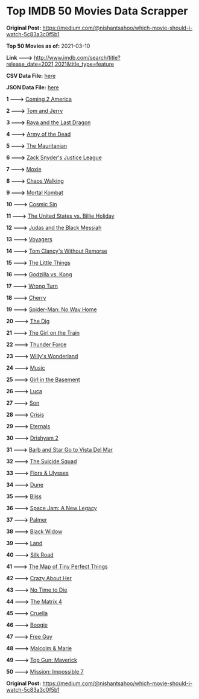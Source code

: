 # Top IMDB 50 Movies Data Scrapper

**Original Post:** https://medium.com/@nishantsahoo/which-movie-should-i-watch-5c83a3c0f5b1

**Top 50 Movies as of:** 2021-03-10

**Link --->** http://www.imdb.com/search/title?release_date=2021,2021&title_type=feature

**CSV Data File:** [here](/Data/data.csv)

**JSON Data File:** [here](/Data/data.json)

**1 --->** [Coming 2 America](https://www.imdb.com/title/tt6802400/?ref_=adv_li_tt)

**2 --->** [Tom and Jerry](https://www.imdb.com/title/tt1361336/?ref_=adv_li_tt)

**3 --->** [Raya and the Last Dragon](https://www.imdb.com/title/tt5109280/?ref_=adv_li_tt)

**4 --->** [Army of the Dead](https://www.imdb.com/title/tt0993840/?ref_=adv_li_tt)

**5 --->** [The Mauritanian](https://www.imdb.com/title/tt4761112/?ref_=adv_li_tt)

**6 --->** [Zack Snyder's Justice League](https://www.imdb.com/title/tt12361974/?ref_=adv_li_tt)

**7 --->** [Moxie](https://www.imdb.com/title/tt6432466/?ref_=adv_li_tt)

**8 --->** [Chaos Walking](https://www.imdb.com/title/tt2076822/?ref_=adv_li_tt)

**9 --->** [Mortal Kombat](https://www.imdb.com/title/tt0293429/?ref_=adv_li_tt)

**10 --->** [Cosmic Sin](https://www.imdb.com/title/tt11762434/?ref_=adv_li_tt)

**11 --->** [The United States vs. Billie Holiday](https://www.imdb.com/title/tt8521718/?ref_=adv_li_tt)

**12 --->** [Judas and the Black Messiah](https://www.imdb.com/title/tt9784798/?ref_=adv_li_tt)

**13 --->** [Voyagers](https://www.imdb.com/title/tt9664108/?ref_=adv_li_tt)

**14 --->** [Tom Clancy's Without Remorse](https://www.imdb.com/title/tt0499097/?ref_=adv_li_tt)

**15 --->** [The Little Things](https://www.imdb.com/title/tt10016180/?ref_=adv_li_tt)

**16 --->** [Godzilla vs. Kong](https://www.imdb.com/title/tt5034838/?ref_=adv_li_tt)

**17 --->** [Wrong Turn](https://www.imdb.com/title/tt9110170/?ref_=adv_li_tt)

**18 --->** [Cherry](https://www.imdb.com/title/tt9130508/?ref_=adv_li_tt)

**19 --->** [Spider-Man: No Way Home](https://www.imdb.com/title/tt10872600/?ref_=adv_li_tt)

**20 --->** [The Dig](https://www.imdb.com/title/tt3661210/?ref_=adv_li_tt)

**21 --->** [The Girl on the Train](https://www.imdb.com/title/tt8907992/?ref_=adv_li_tt)

**22 --->** [Thunder Force](https://www.imdb.com/title/tt10121392/?ref_=adv_li_tt)

**23 --->** [Willy's Wonderland](https://www.imdb.com/title/tt8114980/?ref_=adv_li_tt)

**24 --->** [Music](https://www.imdb.com/title/tt7541720/?ref_=adv_li_tt)

**25 --->** [Girl in the Basement](https://www.imdb.com/title/tt13269536/?ref_=adv_li_tt)

**26 --->** [Luca](https://www.imdb.com/title/tt12801262/?ref_=adv_li_tt)

**27 --->** [Son](https://www.imdb.com/title/tt5624466/?ref_=adv_li_tt)

**28 --->** [Crisis](https://www.imdb.com/title/tt9731682/?ref_=adv_li_tt)

**29 --->** [Eternals](https://www.imdb.com/title/tt9032400/?ref_=adv_li_tt)

**30 --->** [Drishyam 2](https://www.imdb.com/title/tt12361178/?ref_=adv_li_tt)

**31 --->** [Barb and Star Go to Vista Del Mar](https://www.imdb.com/title/tt3797512/?ref_=adv_li_tt)

**32 --->** [The Suicide Squad](https://www.imdb.com/title/tt6334354/?ref_=adv_li_tt)

**33 --->** [Flora & Ulysses](https://www.imdb.com/title/tt8521736/?ref_=adv_li_tt)

**34 --->** [Dune](https://www.imdb.com/title/tt1160419/?ref_=adv_li_tt)

**35 --->** [Bliss](https://www.imdb.com/title/tt10333426/?ref_=adv_li_tt)

**36 --->** [Space Jam: A New Legacy](https://www.imdb.com/title/tt3554046/?ref_=adv_li_tt)

**37 --->** [Palmer](https://www.imdb.com/title/tt6857376/?ref_=adv_li_tt)

**38 --->** [Black Widow](https://www.imdb.com/title/tt3480822/?ref_=adv_li_tt)

**39 --->** [Land](https://www.imdb.com/title/tt10265034/?ref_=adv_li_tt)

**40 --->** [Silk Road](https://www.imdb.com/title/tt7937254/?ref_=adv_li_tt)

**41 --->** [The Map of Tiny Perfect Things](https://www.imdb.com/title/tt11080108/?ref_=adv_li_tt)

**42 --->** [Crazy About Her](https://www.imdb.com/title/tt11698630/?ref_=adv_li_tt)

**43 --->** [No Time to Die](https://www.imdb.com/title/tt2382320/?ref_=adv_li_tt)

**44 --->** [The Matrix 4](https://www.imdb.com/title/tt10838180/?ref_=adv_li_tt)

**45 --->** [Cruella](https://www.imdb.com/title/tt3228774/?ref_=adv_li_tt)

**46 --->** [Boogie](https://www.imdb.com/title/tt10896398/?ref_=adv_li_tt)

**47 --->** [Free Guy](https://www.imdb.com/title/tt6264654/?ref_=adv_li_tt)

**48 --->** [Malcolm & Marie](https://www.imdb.com/title/tt12676326/?ref_=adv_li_tt)

**49 --->** [Top Gun: Maverick](https://www.imdb.com/title/tt1745960/?ref_=adv_li_tt)

**50 --->** [Mission: Impossible 7](https://www.imdb.com/title/tt9603212/?ref_=adv_li_tt)

**Original Post:** https://medium.com/@nishantsahoo/which-movie-should-i-watch-5c83a3c0f5b1
